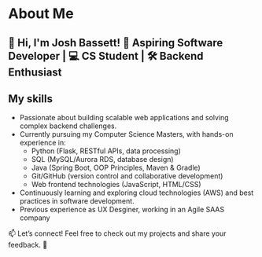 # About Me
👋 Hi, I'm Josh Bassett!
🌱 Aspiring Software Developer | 💻 CS Student | 🛠️ Backend Enthusiast
---
## My skills
- Passionate about building scalable web applications and solving complex backend challenges.
- Currently pursuing my Computer Science Masters, with hands-on experience in:
    - Python (Flask, RESTful APIs, data processing)
    - SQL (MySQL/Aurora RDS, database design)
    - Java (Spring Boot, OOP Principles, Maven & Gradle)
    - Git/GitHub (version control and collaborative development)
    - Web frontend technologies (JavaScript, HTML/CSS)
- Continuously learning and exploring cloud technologies (AWS) and best practices in software development.
- Previous experience as UX Desginer, working in an Agile SAAS company

📫 Let’s connect! Feel free to check out my projects and share your feedback. 🚀
